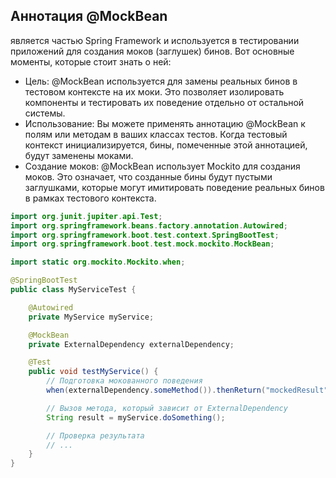 ## Аннотация @MockBean 
является частью Spring Framework и используется в тестировании приложений для создания моков (заглушек) бинов. Вот основные моменты, которые стоит знать о ней:

- Цель: @MockBean используется для замены реальных бинов в тестовом контексте на их моки. Это позволяет изолировать компоненты и тестировать их поведение отдельно от остальной системы.
- Использование: Вы можете применять аннотацию @MockBean к полям или методам в ваших классах тестов. Когда тестовый контекст инициализируется, бины, помеченные этой аннотацией, будут заменены моками.
- Создание моков: @MockBean использует Mockito для создания моков. Это означает, что созданные бины будут пустыми заглушками, которые могут имитировать поведение реальных бинов в рамках тестового контекста.

```java
import org.junit.jupiter.api.Test;
import org.springframework.beans.factory.annotation.Autowired;
import org.springframework.boot.test.context.SpringBootTest;
import org.springframework.boot.test.mock.mockito.MockBean;

import static org.mockito.Mockito.when;

@SpringBootTest
public class MyServiceTest {

    @Autowired
    private MyService myService;

    @MockBean
    private ExternalDependency externalDependency;

    @Test
    public void testMyService() {
        // Подготовка мокованного поведения
        when(externalDependency.someMethod()).thenReturn("mockedResult");

        // Вызов метода, который зависит от ExternalDependency
        String result = myService.doSomething();

        // Проверка результата
        // ...
    }
}
```